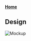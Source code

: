 #### [Home](README.md)

## Design
![Mockup](https://github.com/user-attachments/assets/643ba864-5390-4a39-a4a6-537490ac594f)

